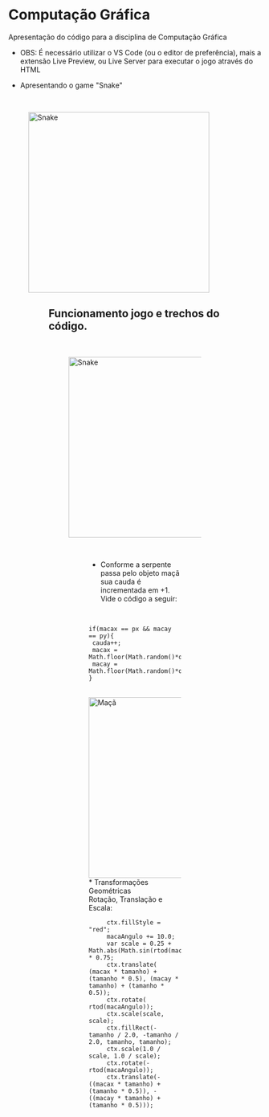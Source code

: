 # Computação Gráfica
Apresentação do código para a disciplina de Computação Gráfica
 <br> 
 * OBS: É necessário utilizar o VS Code (ou o editor de preferência), mais a extensão Live Preview, ou Live Server para executar o jogo através do HTML

  * Apresentando o game "Snake"

<br>
  <figure>
    <img src = "https://i.imgur.com/T559Hzs.png" alt = "Snake" heidth = "360" width = "360">
  <figure/>
 <h2>
  Funcionamento jogo e trechos do código.
 </h2>
 <br>
  <figure>
    <img src = "https://i.imgur.com/4WajjMi.gif" alt = "Snake" heidth = "360" width = "360">
  <figure/>
   <br>
   
   * Conforme a serpente passa pelo objeto maçã sua cauda é incrementada em +1. Vide o código a seguir:
   <br>
   
   ```
   if(macax == px && macay == py){
    cauda++;
    macax = Math.floor(Math.random()*quant);
    macay = Math.floor(Math.random()*quant);
   }
   ```
   <br>
   <img src = "https://i.imgur.com/9bryTy5.gif" alt = "Maçã" heidth = "360" width = "360">
* Transformações Geométricas
   <br> Rotação, Translação e Escala:
   
   ```
        ctx.fillStyle = "red";
        macaAngulo += 10.0;
        var scale = 0.25 + Math.abs(Math.sin(rtod(macaAngulo))) * 0.75;
        ctx.translate(  (macax * tamanho) + (tamanho * 0.5), (macay * tamanho) + (tamanho * 0.5));
        ctx.rotate( rtod(macaAngulo));
        ctx.scale(scale, scale);
        ctx.fillRect(-tamanho / 2.0, -tamanho / 2.0, tamanho, tamanho);
        ctx.scale(1.0 / scale, 1.0 / scale);
        ctx.rotate(-rtod(macaAngulo));
        ctx.translate(-((macax * tamanho) + (tamanho * 0.5)), -((macay * tamanho) + (tamanho * 0.5)));
   ```
   

